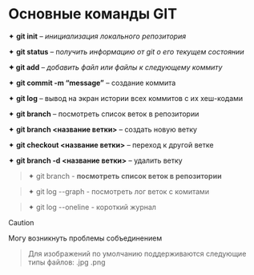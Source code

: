 # Основные команды GIT

✦ **git init** – *инициализация локального репозитория*

✦ **git status** – п*олучить информацию от git о его текущем состоянии*

**✦ git add** – *добавить файл или файлы к следующему коммиту*

✦ **git commit -m “message”** – создание коммита

✦ **git log** – вывод на экран истории всех коммитов с их хеш-кодами

✦ **git branch** – посмотреть список веток в репозитории

✦ **git branch <название ветки>** – создать новую ветку

✦ **git checkout <название ветки>** – переход к другой ветке

✦ **git branch -d <название ветки>** – удалить ветку

> ✦ git branch - **посмотреть список веток в репозитории**

>✦ git log --graph - посмотреть лог веток с комитами

>✦ git log --oneline - короткий журнал

> [!CAUTION]
> Могу возникнуть проблемы  собъединением

 > Для изображений по умолчанию поддерживаются следующие типы файлов:
.jpg
.png